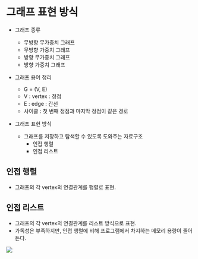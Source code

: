 # 그래프 표현 방식
* 그래프 종류
  * 무방향 무가중치 그래프
  * 무방향 가중치 그래프
  * 방향 무가중치 그래프
  * 방향 가중치 그래프
  
* 그래프 용어 정리
  * G = (V, E)
  * V : vertex : 정점
  * E : edge : 간선
  * 사이클 : 첫 번째 정점과 마지막 정점이 같은 경로

* 그래프 표현 방식
  * 그래프를 저장하고 탐색할 수 있도록 도와주는 자료구조
    * 인접 행렬
    * 인접 리스트
    
## 인접 행렬
* 그래프의 각 vertex의 연결관계를 행렬로 표현.

## 인접 리스트
* 그래프의 각 vertex의 연결관계를 리스트 방식으로 표현.
* 가독성은 부족하지만, 인접 행렬에 비해 프로그램에서 차지하는 메모리 용량이 줄어든다.

![](https://user-images.githubusercontent.com/52440668/87753294-438b8a00-c83d-11ea-8cf6-d421a459ca6e.png)

